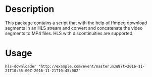 # Description
This package contains a script that with the help of ffmpeg download segments in an 
HLS stream and convert and concatenate the video segments to MP4 files. HLS with
discontinuities are supported.

# Usage

```
hls-downloader "http://example.com/event/master.m3u8?t=2016-11-21T10:35:00Z-2016-11-21T10:45:00Z"
```
